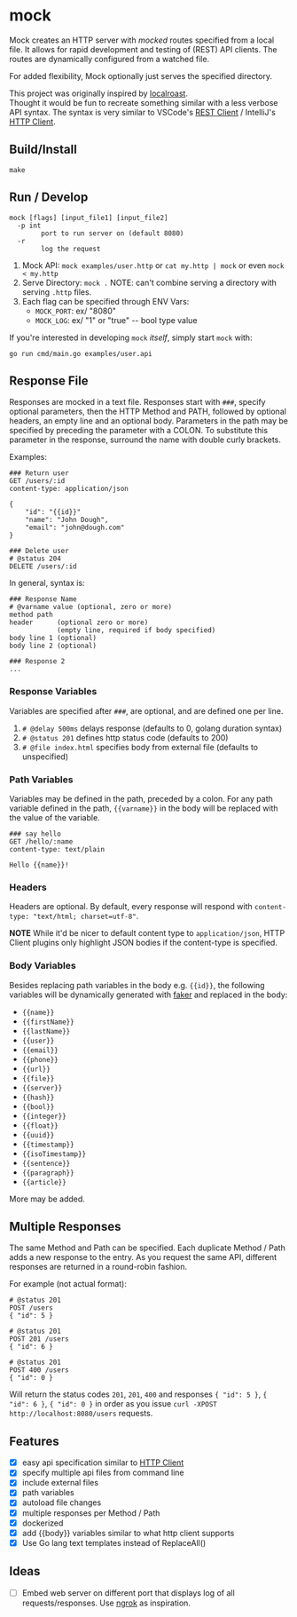 # mock

Mock creates an HTTP server with *mocked* routes specified from a local file.  It allows for
rapid development and testing of (REST) API clients.  The routes are dynamically configured from
a watched file.

For added flexibility, Mock optionally just serves the specified directory.

This project was originally inspired by [localroast](https://github.com/caalberts/localroast).  
Thought it would be fun to recreate something similar with a less verbose API syntax.
The syntax is very similar to VSCode's [REST Client](https://marketplace.visualstudio.com/items?itemName=humao.rest-client) /
IntelliJ's [HTTP Client](https://www.jetbrains.com/help/idea/http-client-in-product-code-editor.html#creating-http-request-files). 

## Build/Install

    make

## Run / Develop

    mock [flags] [input_file1] [input_file2]
      -p int
            port to run server on (default 8080)
      -r    
            log the request

1. Mock API: `mock examples/user.http` or `cat my.http | mock` or even `mock < my.http`
2. Serve Directory: `mock .`  NOTE: can't combine serving a directory with serving `.http` files.
3. Each flag can be specified through ENV Vars:
   * `MOCK_PORT`:  ex/ "8080"
   * `MOCK_LOG`:   ex/ "1" or "true" -- bool type value
   
If you're interested in developing `mock` *itself*, simply start `mock` with:

    go run cmd/main.go examples/user.api

## Response File

Responses are mocked in a text file.  Responses start with `###`, specify optional 
parameters, then the HTTP Method and PATH, followed by optional headers, an 
empty line and an optional body. Parameters in the path may be specified by preceding 
the parameter with a COLON.  To substitute this parameter in the response, surround 
the name with double curly brackets.

Examples:

    ### Return user
    GET /users/:id
    content-type: application/json

    {
        "id": "{{id}}"
        "name": "John Dough",
        "email": "john@dough.com"
    }

    ### Delete user
    # @status 204
    DELETE /users/:id

In general, syntax is:

    ### Response Name
    # @varname value (optional, zero or more)
    method path
    header      (optional zero or more)
                (empty line, required if body specified)
    body line 1 (optional)
    body line 2 (optional)
    
    ### Response 2
    ...

### Response Variables

Variables are specified after `###`, are optional, and are defined one per line.

1. `# @delay 500ms` delays response (defaults to 0, golang duration syntax)
2. `# @status 201` defines http status code (defaults to 200)
3. `# @file index.html` specifies body from external file (defaults to unspecified)

### Path Variables

Variables may be defined in the path, preceded by a colon.  For any path variable
defined in the path, `{{varname}}` in the body will be replaced with the value
of the variable.

    ### say hello
    GET /hello/:name
    content-type: text/plain

    Hello {{name}}!

### Headers

Headers are optional.  By default, every response will respond
with `content-type: "text/html; charset=utf-8"`.  

**NOTE** While it'd be nicer to default content type to `application/json`, 
HTTP Client plugins only highlight JSON bodies if the content-type
is specified.

### Body Variables

Besides replacing path variables in the body e.g. `{{id}}`, the following
variables will be dynamically generated with [faker](https://github.com/jaswdr/faker)
and replaced in the body:
 
* `{{name}}`
* `{{firstName}}`
* `{{lastName}}`
* `{{user}}`
* `{{email}}`
* `{{phone}}`
* `{{url}}`
* `{{file}}`
* `{{server}}`
* `{{hash}}`
* `{{bool}}`
* `{{integer}}`
* `{{float}}`
* `{{uuid}}`
* `{{timestamp}}`
* `{{isoTimestamp}}`
* `{{sentence}}`
* `{{paragraph}}`
* `{{article}}`

More may be added.

## Multiple Responses

The same Method and Path can be specified.  Each duplicate Method / Path adds
a new response to the entry.  As you request the same API, different responses
are returned in a round-robin fashion.

For example (not actual format):

    # @status 201
    POST /users
    { "id": 5 }

    # @status 201
    POST 201 /users
    { "id": 6 }

    # @status 201
    POST 400 /users
    { "id": 0 }

Will return the status codes `201`, `201`, `400` and responses `{ "id": 5 }`, 
`{ "id": 6 }`, `{ "id": 0 }` in order as you issue
`curl -XPOST http://localhost:8080/users` requests.


## Features

- [x] easy api specification similar to [HTTP Client](https://www.jetbrains.com/help/idea/http-client-in-product-code-editor.html)
- [x] specify multiple api files from command line
- [x] include external files
- [x] path variables
- [x] autoload file changes
- [x] multiple responses per Method / Path
- [x] dockerized
- [x] add {{body}} variables similar to what http client supports
- [x] Use Go lang text templates instead of ReplaceAll()

## Ideas

- [ ] Embed web server on different port that displays log of all requests/responses.  Use [ngrok](https://ngrok.com) as inspiration.
